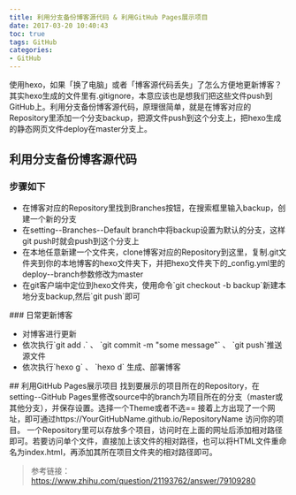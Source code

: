 ```yaml
---
title: 利用分支备份博客源代码 & 利用GitHub Pages展示项目
date: 2017-03-20 10:40:43
toc: true
tags: GitHub
categories: 
- GitHub
---
```

使用hexo，如果「换了电脑」或者「博客源代码丢失」了怎么方便地更新博客？
其实hexo生成的文件里有.gitignore，本意应该也是想我们把这些文件push到GitHub上。利用分支备份博客源代码，原理很简单，就是在博客对应的Repository里添加一个分支backup，把源文件push到这个分支上，把hexo生成的静态网页文件deploy在master分支上。<!--more-->
## 利用分支备份博客源代码
### 步骤如下
<ul>
	<li>在博客对应的Repository里找到Branches按钮，在搜索框里输入backup，创建一个新的分支</li>
    <li>在setting--Branches--Default branch中将backup设置为默认的分支，这样git push时就会push到这个分支上</li>
	<li>在本地任意新建一个文件夹，clone博客对应的Repository到这里，复制.git文件夹到你的本地博客的hexo文件夹下，并把hexo文件夹下的_config.yml里的deploy--branch参数修改为master</li>
	<li>在git客户端中定位到hexo文件夹，使用命令`git checkout -b backup`新建本地分支backup,然后`git push`即可</li>
</ul>
### 日常更新博客
<ul>
	<li>对博客进行更新</li>
	<li>依次执行`git add .` 、 `git commit -m "some message"` 、 `git push`推送源文件</li>
	<li>依次执行`hexo g` 、 `hexo d` 生成、部署博客</li>
</ul>
## 利用GitHub Pages展示项目
找到要展示的项目所在的Repository，在setting--GitHub Pages里修改source中的branch为项目所在的分支（master或其他分支），并保存设置。选择一个Theme或者不选==
接着上方出现了一个网址，即可通过https://YourGitHubName.github.io/RepositoryName 访问你的项目。
一个Repository里可以存放多个项目，访问时在上面的网址后添加相对路径即可。若要访问单个文件，直接加上该文件的相对路径，也可以将HTML文件重命名为index.html，再添加其所在项目文件夹的相对路径即可。

> 参考链接： https://www.zhihu.com/question/21193762/answer/79109280



